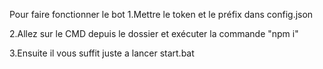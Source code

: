 Pour faire fonctionner le bot
1.Mettre le token et le préfix dans config.json

2.Allez sur le CMD depuis le dossier et exécuter la commande "npm i"

3.Ensuite il vous suffit juste a lancer start.bat
